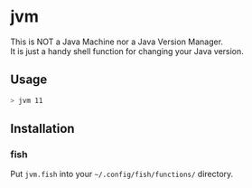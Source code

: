 # jvm

This is NOT a Java Machine nor a Java Version Manager.  
It is just a handy shell function for changing your Java version.  

## Usage

```sh
> jvm 11
```

## Installation

### fish

Put `jvm.fish` into your `~/.config/fish/functions/` directory.